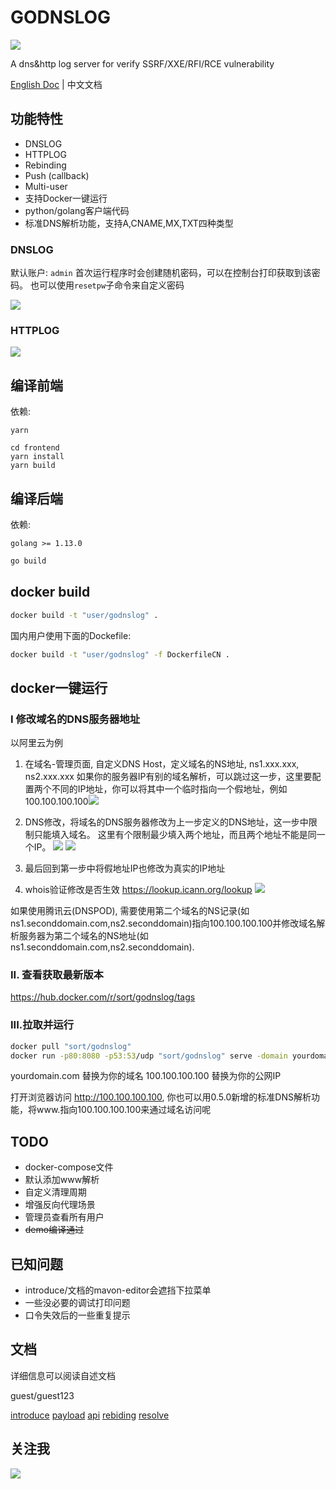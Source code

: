 # GODNSLOG

![](https://s1.ax1x.com/2020/08/31/dXFLg1.png)

A dns&amp;http log server for verify SSRF/XXE/RFI/RCE vulnerability 

[English Doc](https://github.com/chennqqi/godnslog) | 中文文档

## 功能特性

- DNSLOG
- HTTPLOG
- Rebinding
- Push (callback)
- Multi-user
- 支持Docker一键运行
- python/golang客户端代码
- 标准DNS解析功能，支持A,CNAME,MX,TXT四种类型


### DNSLOG

默认账户: `admin`
首次运行程序时会创建随机密码，可以在控制台打印获取到该密码。
也可以使用`resetpw`子命令来自定义密码

![](https://s1.ax1x.com/2020/08/31/dXPba4.png)


### HTTPLOG
![](https://s1.ax1x.com/2020/08/31/dXiiIH.png)

## 编译前端

依赖: 

`yarn`

```
cd frontend
yarn install
yarn build
```
	
## 编译后端

依赖: 

`golang >= 1.13.0`

```bash
go build
```

## docker build

```bash
docker build -t "user/godnslog" .
```

国内用户使用下面的Dockefile:

```bash
docker build -t "user/godnslog" -f DockerfileCN .
```

## docker一键运行

### I 修改域名的DNS服务器地址

以阿里云为例

1. 在域名-管理页面, 自定义DNS Host，定义域名的NS地址, ns1.xxx.xxx, ns2.xxx.xxx
如果你的服务器IP有别的域名解析，可以跳过这一步，这里要配置两个不同的IP地址，你可以将其中一个临时指向一个假地址，例如100.100.100.100![](https://s1.ax1x.com/2020/09/04/wFiaM8.png)


2. DNS修改，将域名的DNS服务器修改为上一步定义的DNS地址，这一步中限制只能填入域名。
这里有个限制最少填入两个地址，而且两个地址不能是同一个IP。 
![](https://s1.ax1x.com/2020/09/04/wFitRP.png)
![](https://s1.ax1x.com/2020/09/04/wFiJPI.png)

3. 最后回到第一步中将假地址IP也修改为真实的IP地址

4. whois验证修改是否生效
<https://lookup.icann.org/lookup>
![](https://s1.ax1x.com/2020/09/04/wFk04s.png)

如果使用腾讯云(DNSPOD), 需要使用第二个域名的NS记录(如ns1.seconddomain.com,ns2.seconddomain)指向100.100.100.100并修改域名解析服务器为第二个域名的NS地址(如ns1.seconddomain.com,ns2.seconddomain).

### II. 查看获取最新版本
https://hub.docker.com/r/sort/godnslog/tags

### III.拉取并运行

```bash
docker pull "sort/godnslog"
docker run -p80:8080 -p53:53/udp "sort/godnslog" serve -domain yourdomain.com -4 100.100.100.100
```

yourdomain.com 替换为你的域名
100.100.100.100 替换为你的公网IP

打开浏览器访问 http://100.100.100.100, 你也可以用0.5.0新增的标准DNS解析功能，将www.<youdomain>指向100.100.100.100来通过域名访问呢

## TODO

- docker-compose文件 
- 默认添加www解析
- 自定义清理周期
- 增强反向代理场景
- 管理员查看所有用户
- ~~demo编译通过~~

## 已知问题

- introduce/文档的mavon-editor会遮挡下拉菜单
- 一些没必要的调试打印问题
- 口令失效后的一些重复提示



## 文档

详细信息可以阅读自述文档

guest/guest123

[introduce](https://www.godnslog.com/document/introduce)
[payload](https://www.godnslog.com/document/payload)
[api](https://www.godnslog.com/document/api)
[rebiding](https://www.godnslog.com/document/rebinding)
[resolve](https://www.godnslog.com/document/resolve)

## 关注我

![](https://open.weixin.qq.com/qr/code?username=gh_4a48daaf398b)
